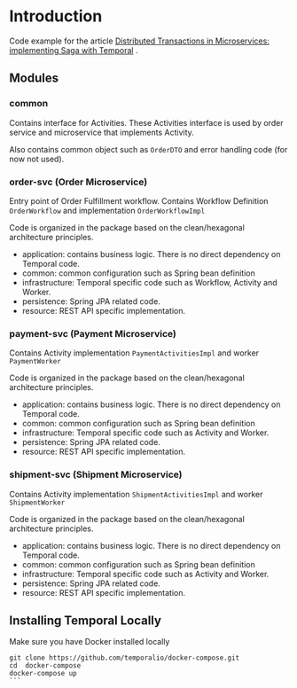 # Introduction

Code example for the
article [Distributed Transactions in Microservices: implementing Saga with Temporal](https://techdozo.dev/distributed-transactions-in-microservices-implementing-saga-with-temporal/)
.

## Modules

### common

Contains interface for Activities. These Activities interface is used by order service and microservice that implements
Activity.

Also contains common object such as `OrderDTO` and error handling code (for now not used).

### order-svc (Order Microservice)

Entry point of Order Fulfillment workflow. Contains Workflow Definition `OrderWorkflow` and
implementation `OrderWorkflowImpl`

Code is organized in the package based on the clean/hexagonal architecture principles.

- application: contains business logic. There is no direct dependency on Temporal code.
- common: common configuration such as Spring bean definition
- infrastructure: Temporal specific code such as Workflow, Activity and Worker.
- persistence: Spring JPA related code.
- resource: REST API specific implementation.

### payment-svc (Payment Microservice)

Contains Activity implementation `PaymentActivitiesImpl` and worker `PaymentWorker`

Code is organized in the package based on the clean/hexagonal architecture principles.

- application: contains business logic. There is no direct dependency on Temporal code.
- common: common configuration such as Spring bean definition
- infrastructure: Temporal specific code such as Activity and Worker.
- persistence: Spring JPA related code.
- resource: REST API specific implementation.


### shipment-svc (Shipment Microservice)

Contains Activity implementation `ShipmentActivitiesImpl` and worker `ShipmentWorker`

Code is organized in the package based on the clean/hexagonal architecture principles.

- application: contains business logic. There is no direct dependency on Temporal code.
- common: common configuration such as Spring bean definition
- infrastructure: Temporal specific code such as Activity and Worker.
- persistence: Spring JPA related code.
- resource: REST API specific implementation.

## Installing Temporal Locally

Make sure you have Docker installed locally

````commandline
git clone https://github.com/temporalio/docker-compose.git
cd  docker-compose
docker-compose up
```
